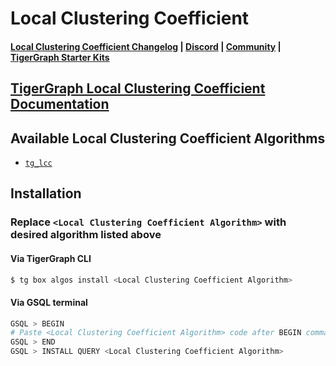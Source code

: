 
# Local Clustering Coefficient

#### [Local Clustering Coefficient Changelog](https://github.com/karimsaraipour/gsql-graph-algorithms/blob/master/algorithms/Community/local_clustering_coefficient/CHANGELOG.md) | [Discord](https://discord.gg/vFbmPyvJJN) | [Community](https://community.tigergraph.com) | [TigerGraph Starter Kits](https://github.com/zrougamed/TigerGraph-Starter-Kits-Parser)

## [TigerGraph Local Clustering Coefficient Documentation](https://docs.tigergraph.com/tigergraph-platform-overview/graph-algorithm-library#local-clustering-coefficient)

## Available Local Clustering Coefficient Algorithms 

* [`tg_lcc`](https://github.com/karimsaraipour/gsql-graph-algorithms/blob/master/algorithms/Community/local_clustering_coefficient/tg_lcc.gsql)

## Installation 

### Replace `<Local Clustering Coefficient Algorithm>` with desired algorithm listed above 

#### Via TigerGraph CLI

```bash
$ tg box algos install <Local Clustering Coefficient Algorithm>
```

#### Via GSQL terminal

```bash
GSQL > BEGIN
# Paste <Local Clustering Coefficient Algorithm> code after BEGIN command
GSQL > END 
GSQL > INSTALL QUERY <Local Clustering Coefficient Algorithm>
```